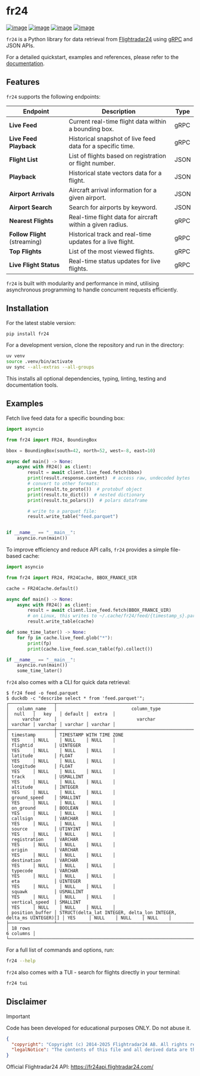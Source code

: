 # fr24

[![image](https://img.shields.io/pypi/v/fr24.svg)](https://pypi.python.org/pypi/fr24)
[![image](https://img.shields.io/pypi/l/fr24.svg)](https://pypi.python.org/pypi/fr24)
[![image](https://img.shields.io/pypi/pyversions/fr24.svg)](https://pypi.python.org/pypi/fr24)
[![image](https://img.shields.io/pypi/status/fr24)](https://pypi.python.org/pypi/fr24)

`fr24` is a Python library for data retrieval from [Flightradar24](https://flightradar24.com) using [gRPC](https://github.com/grpc/grpc/blob/master/doc/PROTOCOL-HTTP2.md) and JSON APIs.

For a detailed quickstart, examples and references, please refer to the [documentation](https://cathaypacific8747.github.io/fr24/usage/quickstart/).

## Features

`fr24` supports the following endpoints:

| Endpoint                      | Description                                                | Type |
| ----------------------------- | ---------------------------------------------------------- | ---- |
| **Live Feed**                 | Current real-time flight data within a bounding box.       | gRPC |
| **Live Feed Playback**        | Historical snapshot of live feed data for a specific time. | gRPC |
| **Flight List**               | List of flights based on registration or flight number.    | JSON |
| **Playback**                  | Historical state vectors data for a flight.                | JSON |
| **Airport Arrivals**          | Aircraft arrival information for a given airport.          | JSON |
| **Airport Search**            | Search for airports by keyword.                            | JSON |
| **Nearest Flights**           | Real-time flight data for aircraft within a given radius.  | gRPC |
| **Follow Flight** (streaming) | Historical track and real-time updates for a live flight.  | gRPC |
| **Top Flights**               | List of the most viewed flights.                           | gRPC |
| **Live Flight Status**        | Real-time status updates for live flights.                 | gRPC |
<!--
| **Live Trail**                | Real-time trail data for a flight.                             | gRPC   |
| **Historic Trail**            | Historical trail data for a flight.                            | gRPC   |
-->

`fr24` is built with modularity and performance in mind, utilising asynchronous programming to handle concurrent requests efficiently.

## Installation

For the latest stable version:

```sh
pip install fr24
```

For a development version, clone the repository and run in the directory:

```sh
uv venv
source .venv/bin/activate
uv sync --all-extras --all-groups
```

This installs all optional dependencies, typing, linting, testing and documentation tools.

## Examples

Fetch live feed data for a specific bounding box:

```py
import asyncio

from fr24 import FR24, BoundingBox

bbox = BoundingBox(south=42, north=52, west=-8, east=10)

async def main() -> None:
    async with FR24() as client:
        result = await client.live_feed.fetch(bbox)
        print(result.response.content)  # access raw, undecoded bytes
        # convert to other formats:
        print(result.to_proto())  # protobuf object
        print(result.to_dict())  # nested dictionary
        print(result.to_polars())  # polars dataframe

        # write to a parquet file:
        result.write_table("feed.parquet")


if __name__ == "__main__":
    asyncio.run(main())
```

To improve efficiency and reduce API calls, `fr24` provides a simple file-based cache:

```py
import asyncio

from fr24 import FR24, FR24Cache, BBOX_FRANCE_UIR

cache = FR24Cache.default()

async def main() -> None:
    async with FR24() as client:
        result = await client.live_feed.fetch(BBOX_FRANCE_UIR)
        # on Linux, this writes to ~/.cache/fr24/feed/{timestamp_s}.parquet
        result.write_table(cache)

def some_time_later() -> None:
    for fp in cache.live_feed.glob("*"):
        print(fp)
        print(cache.live_feed.scan_table(fp).collect())

if __name__ == "__main__":
    asyncio.run(main())
    some_time_later()
```

`fr24` also comes with a CLI for quick data retrieval:

```console
$ fr24 feed -o feed.parquet
$ duckdb -c "describe select * from 'feed.parquet'";
┌─────────────────┬───────────────────────────────────────────────────────────────────┬─────────┬─────────┬─────────┬─────────┐
│   column_name   │                            column_type                            │  null   │   key   │ default │  extra  │
│     varchar     │                              varchar                              │ varchar │ varchar │ varchar │ varchar │
├─────────────────┼───────────────────────────────────────────────────────────────────┼─────────┼─────────┼─────────┼─────────┤
│ timestamp       │ TIMESTAMP WITH TIME ZONE                                          │ YES     │ NULL    │ NULL    │ NULL    │
│ flightid        │ UINTEGER                                                          │ YES     │ NULL    │ NULL    │ NULL    │
│ latitude        │ FLOAT                                                             │ YES     │ NULL    │ NULL    │ NULL    │
│ longitude       │ FLOAT                                                             │ YES     │ NULL    │ NULL    │ NULL    │
│ track           │ USMALLINT                                                         │ YES     │ NULL    │ NULL    │ NULL    │
│ altitude        │ INTEGER                                                           │ YES     │ NULL    │ NULL    │ NULL    │
│ ground_speed    │ SMALLINT                                                          │ YES     │ NULL    │ NULL    │ NULL    │
│ on_ground       │ BOOLEAN                                                           │ YES     │ NULL    │ NULL    │ NULL    │
│ callsign        │ VARCHAR                                                           │ YES     │ NULL    │ NULL    │ NULL    │
│ source          │ UTINYINT                                                          │ YES     │ NULL    │ NULL    │ NULL    │
│ registration    │ VARCHAR                                                           │ YES     │ NULL    │ NULL    │ NULL    │
│ origin          │ VARCHAR                                                           │ YES     │ NULL    │ NULL    │ NULL    │
│ destination     │ VARCHAR                                                           │ YES     │ NULL    │ NULL    │ NULL    │
│ typecode        │ VARCHAR                                                           │ YES     │ NULL    │ NULL    │ NULL    │
│ eta             │ UINTEGER                                                          │ YES     │ NULL    │ NULL    │ NULL    │
│ squawk          │ USMALLINT                                                         │ YES     │ NULL    │ NULL    │ NULL    │
│ vertical_speed  │ SMALLINT                                                          │ YES     │ NULL    │ NULL    │ NULL    │
│ position_buffer │ STRUCT(delta_lat INTEGER, delta_lon INTEGER, delta_ms UINTEGER)[] │ YES     │ NULL    │ NULL    │ NULL    │
├─────────────────┴───────────────────────────────────────────────────────────────────┴─────────┴─────────┴─────────┴─────────┤
│ 18 rows                                                                                                           6 columns │
└─────────────────────────────────────────────────────────────────────────────────────────────────────────────────────────────┘
```

For a full list of commands and options, run:

```sh
fr24 --help
```

`fr24` also comes with a TUI - search for flights directly in your terminal:

```sh
fr24 tui
```

## Disclaimer

> [!IMPORTANT]  
> Code has been developed for educational purposes ONLY. Do not abuse it.

```json
{
  "copyright": "Copyright (c) 2014-2025 Flightradar24 AB. All rights reserved.",
  "legalNotice": "The contents of this file and all derived data are the property of Flightradar24 AB for use exclusively by its products and applications. Using, modifying or redistributing the data without the prior written permission of Flightradar24 AB is not allowed and may result in prosecutions."
}
```

Official Flightradar24 API: https://fr24api.flightradar24.com/